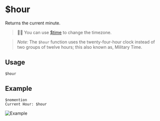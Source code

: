 # $hour
Returns the current minute.
> 🧙‍♂️ You can use [$time](./bdscript/time.md) to change the timezone.

> *Note:* The `$hour` function  uses the twenty-four-hour clock instead of two groups of twelve hours; this also known as, Military Time.

## Usage
```
$hour
```

## Example
```
$nomention
Current Hour: $hour
```

![Example](https://user-images.githubusercontent.com/69215413/122828499-c28e0b80-d2b3-11eb-82c9-941b758ec1ed.png)
